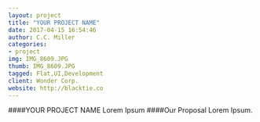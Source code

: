 ```yaml
---
layout: project
title: "YOUR PROJECT NAME"
date: 2017-04-15 16:54:46
author: C.C. Miller
categories:
- project
img: IMG_8609.JPG
thumb: IMG_8609.JPG
tagged: Flat,UI,Development
client: Wonder Corp.
website: http://blacktie.co
---
```

####YOUR PROJECT NAME
Lorem Ipsum
####Our Proposal
Lorem Ipsum.